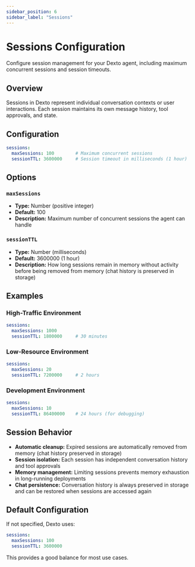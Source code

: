```yaml
---
sidebar_position: 6
sidebar_label: "Sessions"
---
```


# Sessions Configuration

Configure session management for your Dexto agent, including maximum concurrent sessions and session timeouts.

## Overview

Sessions in Dexto represent individual conversation contexts or user interactions. Each session maintains its own message history, tool approvals, and state.

## Configuration

```yaml
sessions:
  maxSessions: 100        # Maximum concurrent sessions
  sessionTTL: 3600000     # Session timeout in milliseconds (1 hour)
```

## Options

### `maxSessions`
- **Type:** Number (positive integer)
- **Default:** 100
- **Description:** Maximum number of concurrent sessions the agent can handle

### `sessionTTL`
- **Type:** Number (milliseconds)
- **Default:** 3600000 (1 hour)
- **Description:** How long sessions remain in memory without activity before being removed from memory (chat history is preserved in storage)

## Examples

### High-Traffic Environment
```yaml
sessions:
  maxSessions: 1000
  sessionTTL: 1800000     # 30 minutes
```

### Low-Resource Environment
```yaml
sessions:
  maxSessions: 20
  sessionTTL: 7200000     # 2 hours
```

### Development Environment
```yaml
sessions:
  maxSessions: 10
  sessionTTL: 86400000    # 24 hours (for debugging)
```

## Session Behavior

- **Automatic cleanup:** Expired sessions are automatically removed from memory (chat history preserved in storage)
- **Session isolation:** Each session has independent conversation history and tool approvals
- **Memory management:** Limiting sessions prevents memory exhaustion in long-running deployments
- **Chat persistence:** Conversation history is always preserved in storage and can be restored when sessions are accessed again

## Default Configuration

If not specified, Dexto uses:
```yaml
sessions:
  maxSessions: 100
  sessionTTL: 3600000
```

This provides a good balance for most use cases.